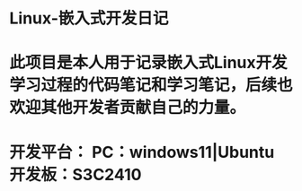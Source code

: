 # Linux-嵌入式开发日记
# 此项目是本人用于记录嵌入式Linux开发学习过程的代码笔记和学习笔记，后续也欢迎其他开发者贡献自己的力量。
# 开发平台： PC：windows11|Ubuntu  开发板：S3C2410
